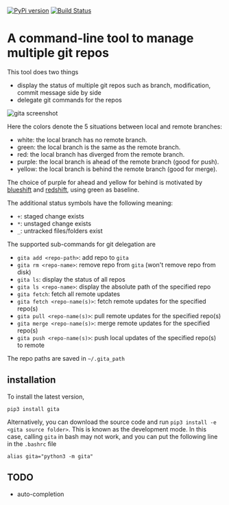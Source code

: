[![PyPi version](https://img.shields.io/pypi/v/gita.svg)](https://pypi.org/project/gita/)
[![Build Status](https://travis-ci.org/nosarthur/gita.svg?branch=master)](https://travis-ci.org/nosarthur/gita)
# A command-line tool to manage multiple git repos

This tool does two things

* display the status of multiple git repos such as branch, modification, commit message side by side
* delegate git commands for the repos

![gita screenshot](https://github.com/nosarthur/gita/raw/master/screenshot.png)

Here the colors denote the 5 situations between local and remote branches:

* white: the local branch has no remote branch.
* green: the local branch is the same as the remote branch.
* red: the local branch has diverged from the remote branch.
* purple: the local branch is ahead of the remote branch (good for push).
* yellow: the local branch is behind the remote branch (good for merge).

The choice of purple for ahead and yellow for behind is motivated by
[blueshift](https://en.wikipedia.org/wiki/Blueshift) and [redshift](https://en.wikipedia.org/wiki/Redshift),
using green as baseline.

The additional status symbols have the following meaning:

* `+`: staged change exists
* `*`: unstaged change exists
* `_`: untracked files/folders exist

The supported sub-commands for git delegation are

* `gita add <repo-path>`: add repo to `gita`
* `gita rm <repo-name>`: remove repo from `gita` (won't remove repo from disk)
* `gita ls`: display the status of all repos
* `gita ls <repo-name>`: display the absolute path of the specified repo
* `gita fetch`: fetch all remote updates
* `gita fetch <repo-name(s)>`: fetch remote updates for the specified repo(s)
* `gita pull <repo-name(s)>`: pull remote updates for the specified repo(s)
* `gita merge <repo-name(s)>`: merge remote updates for the specified repo(s)
* `gita push <repo-name(s)>`: push local updates of the specified repo(s) to remote

The repo paths are saved in `~/.gita_path`

## installation

To install the latest version,

```
pip3 install gita
```

Alternatively, you can download the source code and run `pip3 install -e <gita source folder>`.
This is known as the development mode.
In this case, calling `gita` in bash may not work, and you can put the following line in the `.bashrc` file
```
alias gita="python3 -m gita"
```

## TODO
* auto-completion
